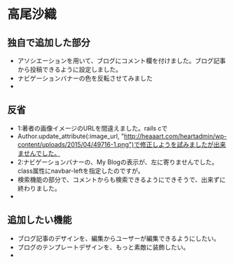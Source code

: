# 高尾沙織
## 独自で追加した部分
- アソシエーションを用いて、ブログにコメント欄を付けました。ブログ記事から投稿できるように設定しました。
- ナビゲーションバナーの色を反転させてみました
- 
## 反省
- 1:著者の画像イメージのURLを間違えました。rails cで
- Author.update_attribute(:image_url, "http://heaaart.com/heartadmin/wp-content/uploads/2015/04/49716-1.png")で修正しようを試みましたが出来ませんでした。
- 2:ナビゲーションバナーの、My Blogの表示が、左に寄りませんでした。class属性にnavbar-leftを指定したのですが。
- 検索機能の部分で、コメントからも検索できるようにできそうで、出来ずに終わりました。
- 
## 追加したい機能
- ブログ記事のデザインを、編集からユーザーが編集できるようにしたい。
- ブログのテンプレートデザインを、もっと素敵に装飾したい。
- 